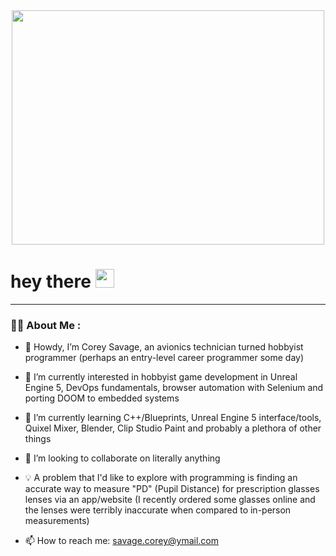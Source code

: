 
<div align="center">
  <img src="https://media.giphy.com/media/mXeOgQvTWweG1hODif/giphy.gif" width="500" height="375"/>
</div>

<div align="center">
  <img src="https://komarev.com/ghpvc/?username=CoreyMSavage-username&style=flat-square&color=blue" alt=""/>
</div>

<h1>
  hey there
  <img src="https://media.giphy.com/media/hvRJCLFzcasrR4ia7z/giphy.gif" width="30px"/>
</h1>

---

### :technologist: About Me :


- 🤠 Howdy, I’m Corey Savage, an avionics technician turned hobbyist programmer (perhaps an entry-level career programmer some day)
  
- 👀 I’m currently interested in hobbyist game development in Unreal Engine 5, DevOps fundamentals, browser automation with Selenium and porting DOOM to embedded systems
  
- 🌱 I’m currently learning C++/Blueprints, Unreal Engine 5 interface/tools, Quixel Mixer, Blender, Clip Studio Paint and probably a plethora of other things
  
- 💞️ I’m looking to collaborate on literally anything
  
- 💡 A problem that I'd like to explore with programming is finding an accurate way to measure "PD" (Pupil Distance) for prescription glasses lenses via an app/website (I recently ordered some glasses online and the lenses were terribly inaccurate when compared to in-person measurements)
  
- 📫 How to reach me: savage.corey@ymail.com

